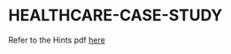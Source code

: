 # HEALTHCARE-CASE-STUDY

Refer to the Hints pdf [here](https://github.com/roderick0411/HEALTHCARE-CASE-STUDY/blob/main/HINTS.pdf)
